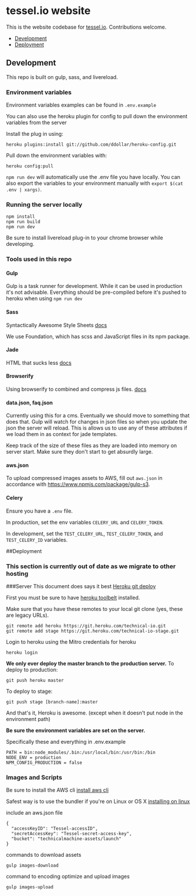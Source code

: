 # tessel.io website

This is the website codebase for [tessel.io](//tessel.io). Contributions welcome.

* [Development](#Development)
* [Deployment](#Deployment)

## Development

This repo is built on gulp, sass, and livereload.

### Environment variables
Environment variables examples can be found in `.env.example`

You can also use the heroku plugin for config to pull down the environment variables from the server

Install the plug in using:

```
heroku plugins:install git://github.com/ddollar/heroku-config.git
```

Pull down the environment variables with:

```
heroku config:pull
```

`npm run dev` will automatically use the .env file you have locally. You can also export the variables to your environment manually with `export $(cat .env | xargs)`.

### Running the server locally


```
npm install
npm run build
npm run dev
```

Be sure to install livereload plug-in to your chrome browser while developing.

### Tools used in this repo

#### Gulp
Gulp is a task runner for development. While it can be used in production it's not advisable. Everything should be pre-compiled before it's pushed to heroku when using `npm run dev`

#### Sass
Syntactically Awesome Style Sheets [docs](http://sass-lang.com/)

We use Foundation, which has scss and JavaScript files in its npm package.

#### Jade
HTML that sucks less [docs](http://jade-lang.com/)

#### Browserify

Using browserify to combined and compress js files. [docs](http://browserify.org/)

#### data.json, faq.json

Currently using this for a cms. Eventually we should move to something that does that. Gulp will watch for changes in json files so when you update the json the server will reload. This is allows us to use any of these attributes if we load them in as context for jade templates.

Keep track of the size of these files as they are loaded into memory on server start. Make sure they don't start to get absurdly large.

#### aws.json

To upload compressed images assets to AWS, fill out `aws.json` in accordance with <https://www.npmjs.com/package/gulp-s3>.

#### Celery

Ensure you have a `.env` file.

In production, set the env variables `CELERY_URL` and `CELERY_TOKEN`.

In development, set the `TEST_CELERY_URL`, `TEST_CELERY_TOKEN`, and `TEST_CELERY_ID` variables.

##Deployment

### This section is currently out of date as we migrate to other hosting

###Server
This document does says it best [Heroku git deploy](https://devcenter.heroku.com/articles/git)

First you must be sure to have [heroku toolbelt](https://toolbelt.heroku.com/) installed.

Make sure that you have these remotes to your local git clone (yes, these are legacy URLs).

```
git remote add heroku https://git.heroku.com/technical-io.git
git remote add stage https://git.heroku.com/technical-io-stage.git
```

Login to heroku using the Mitro credentials for heroku

```
heroku login
```

**We only ever deploy the master branch to the production server.**
To deploy to production:
```
git push heroku master
```

To deploy to stage:
```
git push stage [branch-name]:master
```

And that's it, Heroku is awesome. (except when it doesn't put node in the environment path)

**Be sure the environment variables are set on the server.**

Specifically these and everything in .env.example

```
PATH = bin:node_modules/.bin:/usr/local/bin:/usr/bin:/bin
NODE_ENV = production
NPM_CONFIG_PRODUCTION = false
```

### Images and Scripts
Be sure to install the AWS cli
[install aws cli](http://docs.aws.amazon.com/cli/latest/userguide/installing.html)

Safest way is to use the bundler if you're on Linux or OS X [installing on linux](http://docs.aws.amazon.com/cli/latest/userguide/installing.html#install-bundle-other-os)

include an aws.json file

```
{
  "accessKeyID": "Tessel-accessID",
  "secretAccessKey": "Tessel-secret-access-key",
  "bucket": "technicalmachine-assets/launch"
}
```

commands to download assets
```
gulp images-download
```
command to encoding optimize and upload images

```
gulp images-upload
```
